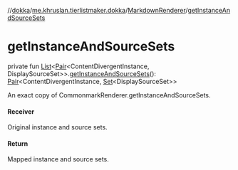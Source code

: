 //[dokka](../../../index.md)/[me.khruslan.tierlistmaker.dokka](../index.md)/[MarkdownRenderer](index.md)/[getInstanceAndSourceSets](get-instance-and-source-sets.md)

# getInstanceAndSourceSets

private fun [List](https://kotlinlang.org/api/latest/jvm/stdlib/kotlin.collections/-list/index.html)&lt;[Pair](https://kotlinlang.org/api/latest/jvm/stdlib/kotlin/-pair/index.html)&lt;ContentDivergentInstance, DisplaySourceSet&gt;&gt;.[getInstanceAndSourceSets](get-instance-and-source-sets.md)(): [Pair](https://kotlinlang.org/api/latest/jvm/stdlib/kotlin/-pair/index.html)&lt;ContentDivergentInstance, [Set](https://kotlinlang.org/api/latest/jvm/stdlib/kotlin.collections/-set/index.html)&lt;DisplaySourceSet&gt;&gt;

An exact copy of CommonmarkRenderer.getInstanceAndSourceSets.

#### Receiver

Original instance and source sets.

#### Return

Mapped instance and source sets.
